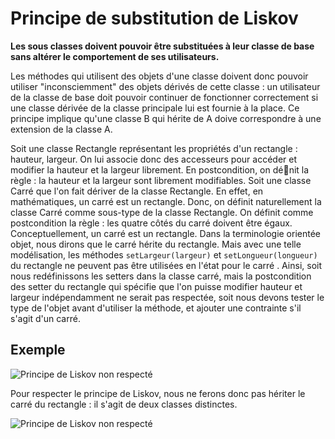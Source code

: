 # Principe de substitution de Liskov

**Les sous classes doivent pouvoir être substituées à leur classe de base sans altérer le comportement de ses utilisateurs.**

Les méthodes qui utilisent des objets d'une classe doivent donc pouvoir utiliser "inconsciemment" des objets dérivés de cette classe : un utilisateur de la classe de base doit pouvoir continuer de fonctionner
correctement si une classe dérivée de la classe principale lui est fournie à la place.
Ce principe implique qu'une classe B qui hérite de A doive correspondre à une extension de la classe A.

Soit une classe Rectangle représentant les propriétés d'un rectangle : hauteur, largeur. On lui associe donc des accesseurs pour accéder et modifier la hauteur et la largeur librement. En postcondition, on
dénit la règle : la hauteur et la largeur sont librement modifiables.
Soit une classe Carré que l'on fait dériver de la classe Rectangle. En effet, en mathématiques, un carré est un rectangle. Donc, on définit naturellement la classe Carré comme sous-type de la classe Rectangle. On
définit comme postcondition la règle : les quatre côtés du carré doivent être égaux.
Conceptuellement, un carré est un rectangle. Dans la terminologie orientée objet, nous dirons que le
carré hérite du rectangle. Mais avec une telle modélisation, les méthodes
```setLargeur(largeur)``` et ```setLongueur(longueur)```
du rectangle ne peuvent pas être utilisées en l'état pour le carré .
Ainsi, soit nous redéfinissons les setters dans la classe carré, mais la postcondition des setter du rectangle qui spécifie que l'on puisse modifier hauteur et largeur indépendamment ne serait pas respectée, soit nous devons tester le type de l'objet avant d'utiliser la méthode, et ajouter une contrainte s'il s'agit d'un carré.

## Exemple

![Principe de Liskov non respecté](solid_liskov_nok.png)

Pour respecter le principe de Liskov, nous ne ferons donc pas hériter le carré du rectangle : il s'agit de deux classes distinctes.

![Principe de Liskov non respecté](solid_liskov_ok.png)
